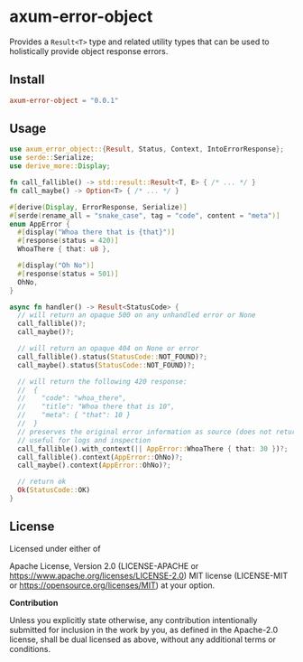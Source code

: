 # axum-error-object

Provides a `Result<T>` type and related utility types
that can be used to holistically provide object response errors.

## Install

```toml
axum-error-object = "0.0.1"
```

## Usage

```rust
use axum_error_object::{Result, Status, Context, IntoErrorResponse};
use serde::Serialize;
use derive_more::Display;

fn call_fallible() -> std::result::Result<T, E> { /* ... */ }
fn call_maybe() -> Option<T> { /* ... */ }

#[derive(Display, ErrorResponse, Serialize)]
#[serde(rename_all = "snake_case", tag = "code", content = "meta")]
enum AppError {
  #[display("Whoa there that is {that}")]
  #[response(status = 420)]
  WhoaThere { that: u8 },

  #[display("Oh No")]
  #[response(status = 501)]
  OhNo,
}

async fn handler() -> Result<StatusCode> {
  // will return an opaque 500 on any unhandled error or None
  call_fallible()?;
  call_maybe()?;

  // will return an opaque 404 on None or error
  call_fallible().status(StatusCode::NOT_FOUND)?;
  call_maybe().status(StatusCode::NOT_FOUND)?;

  // will return the following 420 response:
  //  {
  //    "code": "whoa_there",
  //    "title": "Whoa there that is 10",
  //    "meta": { "that": 10 }
  //  }
  // preserves the original error information as source (does not return from the API)
  // useful for logs and inspection
  call_fallible().with_context(|| AppError::WhoaThere { that: 30 })?;
  call_fallible().context(AppError::OhNo)?;
  call_maybe().context(AppError::OhNo)?;

  // return ok
  Ok(StatusCode::OK)
}
```

## License

Licensed under either of

Apache License, Version 2.0 (LICENSE-APACHE or https://www.apache.org/licenses/LICENSE-2.0)
MIT license (LICENSE-MIT or https://opensource.org/licenses/MIT)
at your option.

**Contribution**

Unless you explicitly state otherwise, any contribution intentionally submitted for inclusion in the work by you, as defined in the Apache-2.0 license, shall be dual licensed as above, without any additional terms or conditions.
